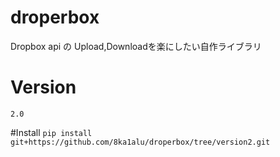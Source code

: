 # droperbox
Dropbox api の Upload,Downloadを楽にしたい自作ライブラリ

# Version
```2.0```

#Install
```pip install git+https://github.com/8ka1alu/droperbox/tree/version2.git```
